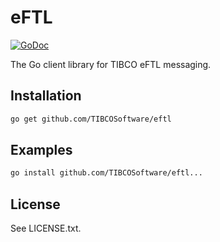 # eFTL 

[![GoDoc](https://godoc.org/github.com/TIBCOSoftware/eftl?status.svg)](https://godoc.org/github.com/TIBCOSoftware/eftl)

The Go client library for TIBCO eFTL messaging.

## Installation
```bash
go get github.com/TIBCOSoftware/eftl
```

## Examples
```bash
go install github.com/TIBCOSoftware/eftl...
```

## License
See LICENSE.txt.
